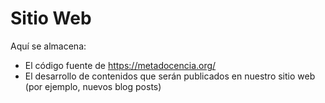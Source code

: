 # Sitio Web

Aquí se almacena:

* El código fuente de https://metadocencia.org/
* El desarrollo de contenidos que serán publicados en nuestro sitio web (por ejemplo, nuevos blog posts)
